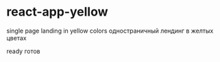 # react-app-yellow

single page landing in yellow colors
одностраничный лендинг в желтых цветах



ready
готов
